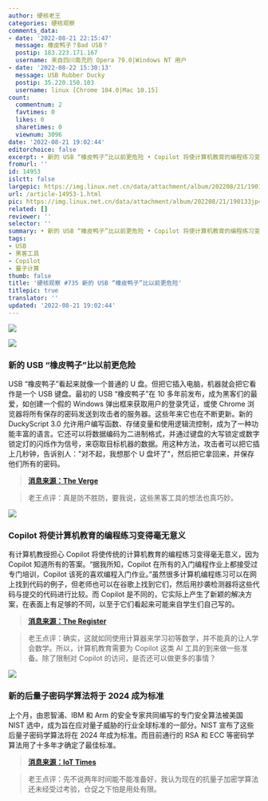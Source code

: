 ```yaml
---
author: 硬核老王
categories: 硬核观察
comments_data:
- date: '2022-08-21 22:15:47'
  message: 橡皮鸭子？Bad USB？
  postip: 183.223.171.167
  username: 来自四川南充的 Opera 79.0|Windows NT 用户
- date: '2022-08-22 15:30:13'
  message: USB Rubber Ducky
  postip: 35.220.150.103
  username: linux [Chrome 104.0|Mac 10.15]
count:
  commentnum: 2
  favtimes: 0
  likes: 0
  sharetimes: 0
  viewnum: 3096
date: '2022-08-21 19:02:44'
editorchoice: false
excerpt: • 新的 USB “橡皮鸭子”比以前更危险 • Copilot 将使计算机教育的编程练习变得毫无意义 • 新的后量子密码学算法将于 2024 成为标准
fromurl: ''
id: 14953
islctt: false
largepic: https://img.linux.net.cn/data/attachment/album/202208/21/190133jp4kh5sp3qeeyauh.jpg
url: /article-14953-1.html
pic: https://img.linux.net.cn/data/attachment/album/202208/21/190133jp4kh5sp3qeeyauh.jpg.thumb.jpg
related: []
reviewer: ''
selector: ''
summary: • 新的 USB “橡皮鸭子”比以前更危险 • Copilot 将使计算机教育的编程练习变得毫无意义 • 新的后量子密码学算法将于 2024 成为标准
tags:
- USB
- 黑客工具
- Copilot
- 量子计算
thumb: false
title: '硬核观察 #735 新的 USB “橡皮鸭子”比以前更危险'
titlepic: true
translator: ''
updated: '2022-08-21 19:02:44'
---
```


![](/data/attachment/album/202208/21/190133jp4kh5sp3qeeyauh.jpg)


![](/data/attachment/album/202208/21/190145ol7n9ev4bxe76z5l.jpg)


### 新的 USB “橡皮鸭子”比以前更危险


USB “橡皮鸭子”看起来就像一个普通的 U 盘。但把它插入电脑，机器就会把它看作是一个 USB 键盘。最初的 USB “橡皮鸭子”在 10 多年前发布，成为黑客们的最爱，如创建一个假的 Windows 弹出框来获取用户的登录凭证，或使 Chrome 浏览器将所有保存的密码发送到攻击者的服务器。这些年来它也在不断更新。新的 DuckyScript 3.0 允许用户编写函数、存储变量和使用逻辑流控制，成为了一种功能丰富的语言。它还可以将数据编码为二进制格式，并通过键盘的大写锁定或数字锁定灯的闪烁作为信号，来窃取目标机器的数据。用这种方法，攻击者可以把它插上几秒钟，告诉别人："对不起，我想那个 U 盘坏了"，然后把它拿回来，并保存他们所有的密码。



> 
> **[消息来源：The Verge](https://www.theverge.com/23308394/usb-rubber-ducky-review-hack5-defcon-duckyscript)**
> 
> 
> 



> 
> 老王点评：真是防不胜防，要我说，这些黑客工具的想法也真巧妙。
> 
> 
> 


![](/data/attachment/album/202208/21/190159jz2nnnq4ffx23vfg.jpg)


### Copilot 将使计算机教育的编程练习变得毫无意义


有计算机教授担心 Copilot 将使传统的计算机教育的编程练习变得毫无意义，因为 Copilot 知道所有的答案。“据我所知，Copilot 在所有的入门编程作业上都接受过专门培训，Copilot 该死的喜欢编程入门作业。”虽然很多计算机编程练习可以在网上找到代码的例子，但老师也可以在谷歌上找到它们，然后用抄袭检测器将这些代码与提交的代码进行比较。而 Copilot 是不同的，它实际上产生了新颖的解决方案，在表面上有足够的不同，以至于它们看起来可能来自学生们自己写的。



> 
> **[消息来源：The Register](https://www.theregister.com/2022/08/19/copilot_github_students/)**
> 
> 
> 



> 
> 老王点评：确实，这就如同使用计算器来学习初等数学，并不能真的让人学会数学。所以，计算机教育需要为 Copilot 这类 AI 工具的到来做一些准备。除了限制对 Copilot 的访问，是否还可以做更多的事情？
> 
> 
> 


![](/data/attachment/album/202208/21/190213akiw6pekww222qq6.jpg)


### 新的后量子密码学算法将于 2024 成为标准


上个月，由恩智浦、IBM 和 Arm 的安全专家共同编写的专门安全算法被美国 NIST 选中，成为旨在应对量子威胁的行业全球标准的一部分。NIST 宣布了这些后量子密码学算法将在 2024 年成为标准。而目前通行的 RSA 和 ECC 等密码学算法用了十多年才确定了最佳标准。



> 
> **[消息来源：IoT Times](https://iot.eetimes.com/post-quantum-cryptography-needs-to-be-ready-to-protect-iot/)**
> 
> 
> 



> 
> 老王点评：先不说两年时间能不能准备好，我认为现在的抗量子加密学算法还未经受过考验，仓促之下怕是用处有限。
> 
> 
>